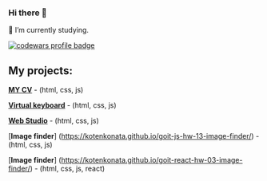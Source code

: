 ### Hi there 👋

🔭 I’m currently studying.

<a href="https://www.codewars.com/users/KotenkoNata">
  <img src="https://www.codewars.com/users/KotenkoNata/badges/large" alt="codewars profile badge">
</a>



## My projects:

[**MY CV**](https://kotenkonata.github.io/rsschool-cv/) - (html, css, js)

[**Virtual keyboard**](https://kotenkonata.github.io/virtual-keyboard/) - (html, css, js)

[**Web Studio**](https://kotenkonata.github.io/goit-homework/) - (html, css, js)

[**Image finder**] (https://kotenkonata.github.io/goit-js-hw-13-image-finder/) - (html, css, js)

[**Image finder**] (https://kotenkonata.github.io/goit-react-hw-03-image-finder/) - (html, css, js, react)






